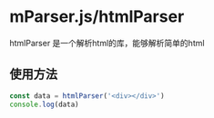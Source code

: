 # mParser.js/htmlParser
htmlParser 是一个解析html的库，能够解析简单的html 
## 使用方法   
```js
const data = htmlParser('<div></div>')
console.log(data)
```



